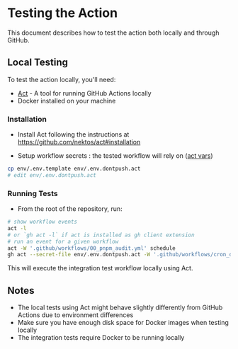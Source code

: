 # Testing the Action

This document describes how to test the action both locally and through GitHub.

## Local Testing

To test the action locally, you'll need:

- [Act](https://github.com/nektos/act) - A tool for running GitHub Actions locally
- Docker installed on your machine

### Installation

- Install Act following the instructions at https://github.com/nektos/act#installation

- Setup workflow secrets : the tested workflow will rely on ([act vars](https://nektosact.com/usage/index.html#vars))

```bash
cp env/.env.template env/.env.dontpush.act
# edit env/.env.dontpush.act
```

### Running Tests

- From the root of the repository, run:
```bash
# show workflow events
act -l
# or `gh act -l` if act is installed as gh client extension
# run an event for a given workflow
act -W '.github/workflows/00_pnpm_audit.yml' schedule
gh act --secret-file env/.env.dontpush.act -W '.github/workflows/cron_daily_umami_report.yml' schedule
```

This will execute the integration test workflow locally using Act.

## Notes

- The local tests using Act might behave slightly differently from GitHub Actions due to environment differences
- Make sure you have enough disk space for Docker images when testing locally
- The integration tests require Docker to be running locally